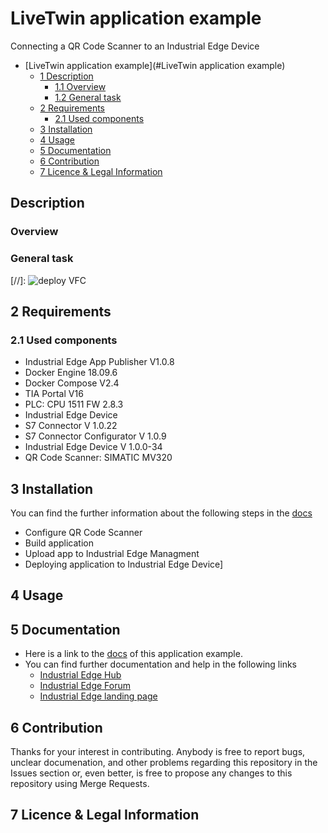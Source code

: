 # LiveTwin application example 

Connecting a QR Code Scanner to an Industrial Edge Device

- [LiveTwin application example](#LiveTwin application example)
  - [1 Description](#Description)
    - [1.1 Overview](#11-Overview)
    - [1.2 General task](#12-General-task)
  - [2 Requirements](#2-Requirements)
    - [2.1 Used components](#21-Used-components)
  - [3 Installation](#3-Installation)
  - [4 Usage](#4-Usage)
  - [5 Documentation](#5-Documentation)
  - [6 Contribution](#6-Contribution)
  - [7 Licence & Legal Information](#7-Licence--Legal-Information)

## Description
###  Overview



### General task


[//]: ![deploy VFC](docs/graphics/qrcode_task.png)

## 2 Requirements

### 2.1 Used components
- Industrial Edge App Publisher V1.0.8
- Docker Engine 18.09.6
- Docker Compose V2.4
- TIA Portal V16 
- PLC: CPU 1511 FW 2.8.3
- Industrial Edge Device 
- S7 Connector V 1.0.22
- S7 Connector Configurator V 1.0.9
- Industrial Edge Device V 1.0.0-34
- QR Code Scanner: SIMATIC MV320


## 3 Installation
You can find the further information about the following steps in the [docs](docs/Installation.md)
- Configure QR Code Scanner
- Build application
- Upload app to Industrial Edge Managment
- Deploying application to Industrial Edge Device]

## 4 Usage

## 5 Documentation
- Here is a link to the [docs](docs/) of this application example.
- You can find further documentation and help in the following links
  - [Industrial Edge Hub](https://iehub.eu1.edge.siemens.cloud/#/documentation)
  - [Industrial Edge Forum](https://www.siemens.com/industrial-edge-forum)
  - [Industrial Edge landing page](https://new.siemens.com/global/en/products/automation/topic-areas/industrial-edge/simatic-edge.html)
  
## 6 Contribution
Thanks for your interest in contributing. Anybody is free to report bugs, unclear documenation, and other problems regarding this repository in the Issues section or, even better, is free to propose any changes to this repository using Merge Requests.

## 7 Licence & Legal Information